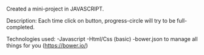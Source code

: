 Created a mini-project in JAVASCRIPT.

Description:
Each time click on button, progress-circle will try to be full-completed.


Technologies used:
-Javascript
-Html/Css (basic)
-bower.json to manage all things for you (https://bower.io/)
